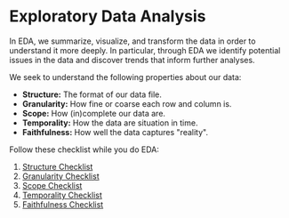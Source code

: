 # Exploratory Data Analysis

In EDA, we summarize, visualize, and transform the data in order to understand it more deeply. In particular, through EDA we identify potential issues in the data and discover trends that inform further analyses.

We seek to understand the following properties about our data:
- **Structure:** The format of our data file.
- **Granularity:** How fine or coarse each row and column is.
- **Scope:** How (in)complete our data are.
- **Temporality:** How the data are situation in time.
- **Faithfulness:** How well the data captures "reality".

Follow these checklist while you do EDA:
1. [Structure Checklist](https://github.com/pradeepsinngh/Data-Science-with-Python/blob/master/05-Exploratory-Data-Analysis/Properties%20of%20Data/structure.md)
2. [Granularity Checklist](https://github.com/pradeepsinngh/Data-Science-with-Python/blob/master/05-Exploratory-Data-Analysis/Properties%20of%20Data/granularity.md)
3. [Scope Checklist](https://github.com/pradeepsinngh/Data-Science-with-Python/blob/master/05-Exploratory-Data-Analysis/Properties%20of%20Data/Scope.md)
4. [Temporality Checklist](https://github.com/pradeepsinngh/Data-Science-with-Python/blob/master/05-Exploratory-Data-Analysis/Properties%20of%20Data/Temporality.md)
5. [Faithfulness Checklist](https://github.com/pradeepsinngh/Data-Science-with-Python/blob/master/05-Exploratory-Data-Analysis/Properties%20of%20Data/Faithfulness.md)
